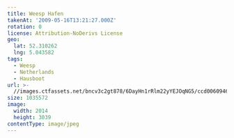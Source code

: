 ```yaml
---
title: Weesp Hafen
takenAt: '2009-05-16T13:21:27.000Z'
rotation: 0
license: Attribution-NoDerivs License
geo:
  lat: 52.310262
  lng: 5.043582
tags:
  - Weesp
  - Netherlands
  - Hausboot
url: >-
  //images.ctfassets.net/bncv3c2gt878/6DayHn1rRlm22yYEJOqNG5/ccd0060946329e7460734409872ee13b/weesp-hafen_4355850119_o
size: 1035572
image:
  width: 2014
  height: 3039
contentType: image/jpeg
---
```


